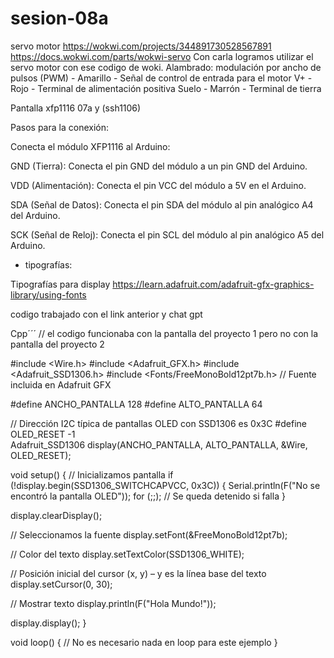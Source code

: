 # sesion-08a
servo motor 
<https://wokwi.com/projects/344891730528567891> <https://docs.wokwi.com/parts/wokwi-servo> 
Con carla logramos utilizar el servo motor con ese codigo de woki. 
Alambrado:
modulación por ancho de pulsos (PWM) - Amarillo	- Señal de control de entrada para el motor
V+ - Rojo - Terminal de alimentación positiva
Suelo - Marrón - Terminal de tierra

Pantalla xfp1116 07a y (ssh1106)

Pasos para la conexión: 

Conecta el módulo XFP1116 al Arduino:

GND (Tierra): Conecta el pin GND del módulo a un pin GND del Arduino.

VDD (Alimentación): Conecta el pin VCC del módulo a 5V en el Arduino.

SDA (Señal de Datos): Conecta el pin SDA del módulo al pin analógico A4 del Arduino.

SCK (Señal de Reloj): Conecta el pin SCL del módulo al pin analógico A5 del Arduino.

- tipografías:

Tipografías para display <https://learn.adafruit.com/adafruit-gfx-graphics-library/using-fonts>

codigo trabajado con el link anterior y chat gpt  

Cpp´´´
// el codigo funcionaba con la pantalla del proyecto 1 pero no con la pantalla del proyecto 2 

#include <Wire.h>
#include <Adafruit_GFX.h>
#include <Adafruit_SSD1306.h>
#include <Fonts/FreeMonoBold12pt7b.h>  // Fuente incluida en Adafruit GFX

#define ANCHO_PANTALLA 128
#define ALTO_PANTALLA 64

// Dirección I2C típica de pantallas OLED con SSD1306 es 0x3C
#define OLED_RESET -1  
Adafruit_SSD1306 display(ANCHO_PANTALLA, ALTO_PANTALLA, &Wire, OLED_RESET);

void setup() {
  // Inicializamos pantalla
  if (!display.begin(SSD1306_SWITCHCAPVCC, 0x3C)) {
    Serial.println(F("No se encontró la pantalla OLED"));
    for (;;); // Se queda detenido si falla
  }

  display.clearDisplay();

  // Seleccionamos la fuente
  display.setFont(&FreeMonoBold12pt7b);

  // Color del texto
  display.setTextColor(SSD1306_WHITE);

  // Posición inicial del cursor (x, y) – y es la línea base del texto
  display.setCursor(0, 30);

  // Mostrar texto
  display.println(F("Hola Mundo!"));

  display.display();
}

void loop() {
  // No es necesario nada en loop para este ejemplo
}
